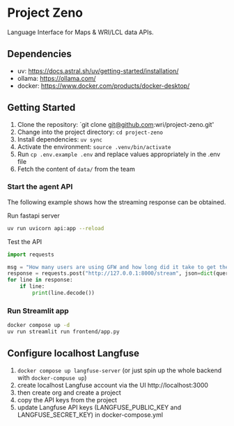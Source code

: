 # Project Zeno

Language Interface for Maps & WRI/LCL data APIs.

## Dependencies
- uv: https://docs.astral.sh/uv/getting-started/installation/
- ollama: https://ollama.com/
- docker: https://www.docker.com/products/docker-desktop/

## Getting Started

1. Clone the repository: `git clone git@github.com:wri/project-zeno.git'
2. Change into the project directory: `cd project-zeno`
3. Install dependencies: `uv sync`
4. Activate the environment: `source .venv/bin/activate`
5. Run `cp .env.example .env` and replace values appropriately in the .env file
6. Fetch the content of `data/` from the team

### Start the agent API

The following example shows how the streaming response can be obtained.

Run fastapi server

```bash
uv run uvicorn api:app --reload
```

Test the API

```python
import requests

msg = "How many users are using GFW and how long did it take to get there?"
response = requests.post("http://127.0.0.1:8000/stream", json=dict(query=msg), stream=True)
for line in response:
    if line:
        print(line.decode())
```

### Run Streamlit app

```bash
docker compose up -d
uv run streamlit run frontend/app.py
```


## Configure localhost Langfuse

1. `docker compose up langfuse-server` (or just spin up the whole backend with `docker-compuse up`)
2. create localhost Langfuse account via the UI http://localhost:3000
3. then create org and create a project
4. copy the API keys from the project
5. update Langfuse API keys (LANGFUSE_PUBLIC_KEY and LANGFUSE_SECRET_KEY) in docker-compose.yml
